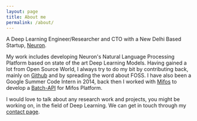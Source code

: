 ```yaml
---
layout: page
title: About me
permalink: /about/
---
```


A Deep Learning Engineer/Researcher and CTO with a New Delhi Based Startup, [Neuron](http://neuronme.com/).

My work includes developing Neuron's Natural Language Processing Platform based on state of the art Deep Learning Models. Having gained a lot from Open Source World, I always try to do my bit by contributing back, mainly on [Github](https://github.com/rishy) and by spreading the word about FOSS. I have also been a Google Summer Code Intern in 2014, back then I worked with [Mifos]('http://mifos.org/') to develop a [Batch-API](https://github.com/rishy/mifosx/tree/Batch-API) for Mifos Platform. 

I would love to talk about any research work and projects, you might be working on, in the field of Deep Learning. We can get in touch through my [contact page](/contact/).
